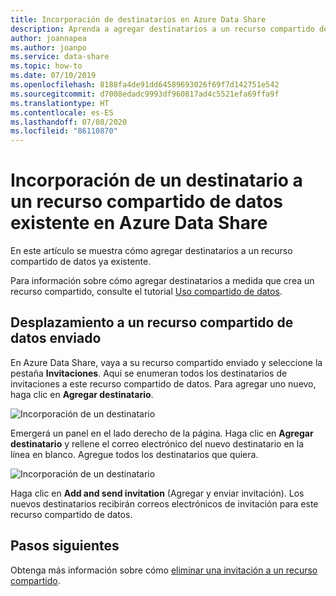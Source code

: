 ```yaml
---
title: Incorporación de destinatarios en Azure Data Share
description: Aprenda a agregar destinatarios a un recurso compartido de datos existente en Azure Data Share.
author: joannapea
ms.author: joanpo
ms.service: data-share
ms.topic: how-to
ms.date: 07/10/2019
ms.openlocfilehash: 8188fa4de91dd64589693026f69f7d142751e542
ms.sourcegitcommit: d7008edadc9993df960817ad4c5521efa69ffa9f
ms.translationtype: HT
ms.contentlocale: es-ES
ms.lasthandoff: 07/08/2020
ms.locfileid: "86110870"
---
```

# <a name="how-to-add-a-recipient-to-an-existing-data-share-in-azure-data-share"></a>Incorporación de un destinatario a un recurso compartido de datos existente en Azure Data Share

En este artículo se muestra cómo agregar destinatarios a un recurso compartido de datos ya existente.

Para información sobre cómo agregar destinatarios a medida que crea un recurso compartido, consulte el tutorial [Uso compartido de datos](share-your-data.md).

## <a name="navigate-to-a-sent-data-share"></a>Desplazamiento a un recurso compartido de datos enviado

En Azure Data Share, vaya a su recurso compartido enviado y seleccione la pestaña **Invitaciones**. Aquí se enumeran todos los destinatarios de invitaciones a este recurso compartido de datos. Para agregar uno nuevo, haga clic en **Agregar destinatario**.

![Incorporación de un destinatario](./media/how-to/how-to-add-recipients/add-recipient.png)

Emergerá un panel en el lado derecho de la página. Haga clic en **Agregar destinatario** y rellene el correo electrónico del nuevo destinatario en la línea en blanco. Agregue todos los destinatarios que quiera.

![Incorporación de un destinatario](./media/how-to/how-to-add-recipients/add-recipient-side.png)

Haga clic en **Add and send invitation** (Agregar y enviar invitación). Los nuevos destinatarios recibirán correos electrónicos de invitación para este recurso compartido de datos.

## <a name="next-steps"></a>Pasos siguientes
Obtenga más información sobre cómo [eliminar una invitación a un recurso compartido](how-to-delete-invitation.md).
